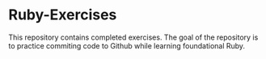 # Ruby-Exercises
This repository contains completed exercises. 
The goal of the repository is to practice commiting code to Github while learning foundational Ruby. 
